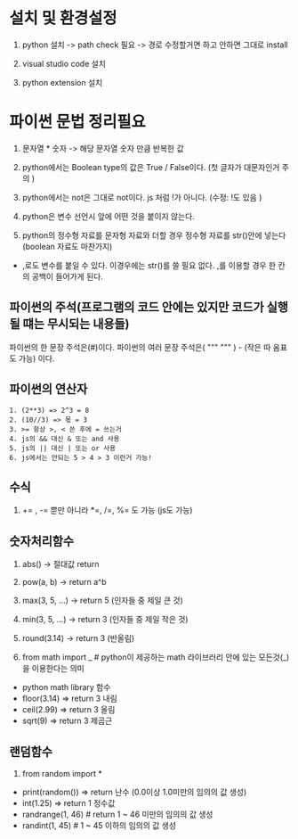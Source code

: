 # 설치 및 환경설정

1. python 설치 -> path check 필요 -> 경로 수정할거면 하고 안하면 그대로 install

2. visual studio code 설치

3. python extension 설치

# 파이썬 문법 정리필요

1. 문자열 \* 숫자 -> 해당 문자열 숫자 만큼 반복한 값

2. python에서는 Boolean type의 값은 True / False이다. (첫 글자가 대문자인거 주의
   )

3. python에서는 not은 그대로 not이다. js 처럼 !가 아니다. (수정: !도 있음 )

4. python은 변수 선언시 앞에 어떤 것을 붙이지 않는다.

5. python의 정수형 자료를 문자형 자료와 더할 경우 정수형 자료를 str()안에 넣는다
   (boolean 자료도 마찬가지)

- ,로도 변수를 붙일 수 있다. 이경우에는 str()를 쓸 필요 없다. ,를 이용할 경우 한
  칸의 공백이 들어가게 된다.

## 파이썬의 주석(프로그램의 코드 안에는 있지만 코드가 실행될 떄는 무시되는 내용들)

파이썬의 한 문장 주석은(#)이다. 파이썬의 여러 문장 주석은( """ """ ) - (작은 따
옴표도 가능) 이다.

## 파이썬의 연산자

```
1. (2**3) => 2^3 = 8
2. (10//3) => 몫 = 3
3. >= 항상 >, < 쓴 후에 = 쓰는거
4. js의 && 대신 & 또는 and 사용
5. js의 || 대신 | 또는 or 사용
6. js에서는 안되는 5 > 4 > 3 이런거 가능!
```

## 수식

1. += , -= 뿐만 아니라 \*=, /=, %= 도 가능 (js도 가능)

## 숫자처리함수

1. abs() -> 절대값 return
2. pow(a, b) -> return a^b
3. max(3, 5, ...) -> return 5 (인자들 중 제일 큰 것)
4. min(3, 5, ...) -> return 3 (인자들 중 제일 작은 것)
5. round(3.14) -> return 3 (반올림)

6. from math import _ # python이 제공하는 math 라이브러리 안에 있는 모든것(_)을
   이용한다는 의미

- python math library 함수
- floor(3.14) => return 3 내림
- ceil(2.99) => return 3 올림
- sqrt(9) => return 3 제곱근

## 랜덤함수

1. from random import \*

- print(random()) => return 난수 (0.0이상 1.0미만의 임의의 값 생성)
- int(1.25) => return 1 정수값
- randrange(1, 46) # return 1 ~ 46 미만의 임의의 값 생성
- randint(1, 45) # 1 ~ 45 이하의 임의의 값 생성
